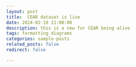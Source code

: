```yaml
---
layout: post
title:  CEAR dataset is live
date: 2024-02-10 21:00:00
description: this is a new for CEAR being alive
tags: formatting diagrams
categories: sample-posts
related_posts: false
redirect: false

---
```


